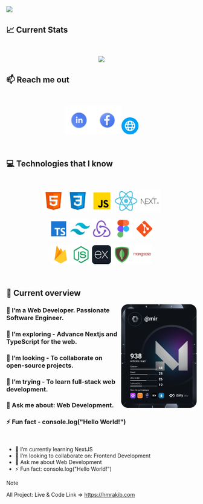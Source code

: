 <a href="https://www.hmrakib.com/">
<img src="https://i.ibb.co/QvFnfXT/github-cover.png" />
</a>

## :chart_with_upwards_trend: Current Stats

<br />

<p align="center">
  <img width="60%" src="https://github-readme-streak-stats.herokuapp.com?user=hrmrakib&theme=react&hide_border=true&background=0D1117&stroke=0D1117&fire=FF1CF7&sideLabels=00F0FF&currStreakNum=FF1CF7&ring=FF1CF7&currStreakLabel=FF1CF7&sideNums=00F0FF" />
</p>

## :mailbox: Reach me out

<br />

[<p align="center" style="flex items-center justify-between"><img height="75" src="https://github.com/hrmrakib/hrmrakib/blob/main/images/10464412.png">](https://www.linkedin.com/in/hrmrakib)[<img height="75" src="https://github.com/hrmrakib/hrmrakib/blob/main/images/10464408.png">](https://www.facebook.com/hrmrakib)[<img height="45" style="border: 2 solid white;" src="https://github.com/hrmrakib/hrmrakib/blob/main/images/internet.png"> </p>](https://www.hmrakib.com)

<br />

## :computer: Technologies that I know

<br>
<p align="center">
<img height="60" src="https://github.com/hrmrakib/hrmrakib/blob/main/images/tech/html.png"/>
<img height="60" src="https://github.com/hrmrakib/hrmrakib/blob/main/images/tech/css.png"/>
<img height="60" src="https://github.com/hrmrakib/hrmrakib/blob/main/images/tech/javascript.png"/>
<img height="60" src="https://github.com/hrmrakib/hrmrakib/blob/main/images/tech/reactjs.png"/>
<img height="60" src="https://github.com/hrmrakib/hrmrakib/blob/main/images/tech/nextjs.png"/>


</p>

<p align="center">
<img height="53" src="https://github.com/hrmrakib/hrmrakib/blob/main/images/tech/typescript.png"/>
<img height="53" src="https://github.com/hrmrakib/hrmrakib/blob/main/images/tech/tailwind.png"/>
<img height="53" src="https://github.com/hrmrakib/hrmrakib/blob/main/images/tech/redux.png"/>
<img height="53" src="https://github.com/hrmrakib/hrmrakib/blob/main/images/tech/figma.png"/>
<img height="53" src="https://github.com/hrmrakib/hrmrakib/blob/main/images/tech/git.png"/>
</p>

<p align="center">
<img height="50" src="https://github.com/hrmrakib/hrmrakib/blob/main/images/tech/firebase.webp"/>
<img height="50" src="https://github.com/hrmrakib/hrmrakib/blob/main/images/tech/nodejs.png"/>
<img height="50" src="https://github.com/hrmrakib/hrmrakib/blob/main/images/tech/express.png" "Expressjs"/>
<img height="50" src="https://github.com/hrmrakib/hrmrakib/blob/main/images/tech/mongodb.png"/>
<img height="50" src="https://github.com/hrmrakib/hrmrakib/blob/main/images/tech/mongoose.png"/>

</p>

<p align="center">

</p><br/>

## :eyes: Current overview

<div align="left">
<a href="https://app.daily.dev/mir"><img align="right" src="https://github.com/mir-hussain/mir-hussain/blob/main/devcard.svg" width="200" alt="Mir Hussain's Dev Card"/></a>
</div>

### 🔭 I’m a Web Developer. Passionate Software Engineer.
### 🌱 I’m exploring - Advance Nextjs and TypeScript for the web. 
### 👯 I’m looking - To collaborate on open-source projects. 
### 🤔 I’m trying - To learn full-stack web development. 
### 💬 Ask me about: Web Development.
### ⚡ Fun fact - console.log("Hello World!")


<br />


- 🌱 I’m currently learning NextJS 
- 👯 I’m looking to collaborate on: Frontend Development 
- 💬 Ask me about Web Development 
- ⚡ Fun fact: console.log("Hello World!") 

> [!NOTE]
> All Project: Live & Code Link => https://hmrakib.com
